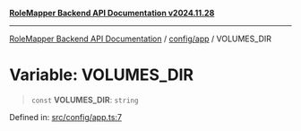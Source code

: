 [**RoleMapper Backend API Documentation v2024.11.28**](../../../README.md)

***

[RoleMapper Backend API Documentation](../../../modules.md) / [config/app](../README.md) / VOLUMES\_DIR

# Variable: VOLUMES\_DIR

> `const` **VOLUMES\_DIR**: `string`

Defined in: [src/config/app.ts:7](https://github.com/FlowCraft-AG/RoleMapper/blob/c1dd70009b43cf6900b6bde6d6bd8b801c1074ab/backend/src/config/app.ts#L7)
